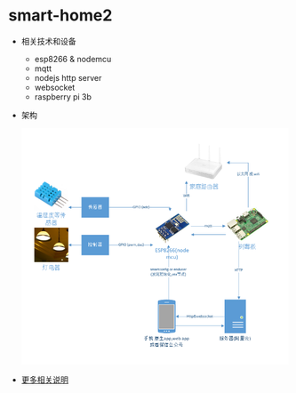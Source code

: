 # smart-home2



- 相关技术和设备

    - esp8266 & nodemcu
    - mqtt
    - nodejs http server
    - websocket
    - raspberry pi 3b
    
- 架构

    ![img error](readme_files/images/2017-03-10_214112.png)
    

    
- [更多相关说明](http://note.youdao.com/noteshare?id=6d883798accd2661c33b77762e605d30)